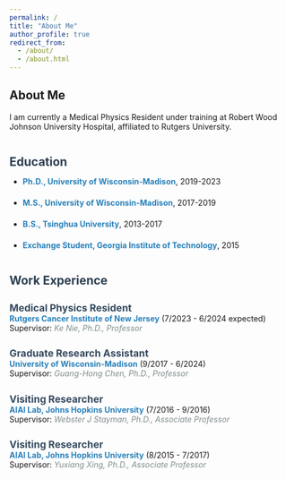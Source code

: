 ```yaml
---
permalink: /
title: "About Me"
author_profile: true
redirect_from: 
  - /about/
  - /about.html
---
```


<style>
  .section-title {
    font-size: 1.5em;
    font-weight: bold;
    color: #2c3e50;
    margin-top: 2em;
  }

  .subsection-title {
    font-size: 1.25em;
    font-weight: bold;
    color: #34495e;
    margin-top: 1.5em;
  }

  .timeline {
    margin: 1em 0;
  }

  .timeline-item {
    margin-bottom: 1.5em;
  }

  .institution {
    font-weight: bold;
    color: #2980b9;
  }

  .supervisor {
    font-style: italic;
    color: #7f8c8d;
  }
</style>

## About Me

I am currently a Medical Physics Resident under training at Robert Wood Johnson University Hospital, affiliated to Rutgers University.

<div class="section-title">Education</div>

<ul>
  <li class="timeline-item">
    <span class="institution">Ph.D., University of Wisconsin-Madison</span>, 2019-2023
  </li>
  <li class="timeline-item">
    <span class="institution">M.S., University of Wisconsin-Madison</span>, 2017-2019
  </li>
  <li class="timeline-item">
    <span class="institution">B.S., Tsinghua University</span>, 2013-2017
  </li>
  <li class="timeline-item">
    <span class="institution">Exchange Student, Georgia Institute of Technology</span>, 2015
  </li>
</ul>

<div class="section-title">Work Experience</div>

<div class="timeline">
  <div class="timeline-item">
    <div class="subsection-title">Medical Physics Resident</div>
    <span class="institution">Rutgers Cancer Institute of New Jersey</span> (7/2023 - 6/2024 expected)
    <br>
    Supervisor: <span class="supervisor">Ke Nie, Ph.D., Professor</span>
  </div>

  <div class="timeline-item">
    <div class="subsection-title">Graduate Research Assistant</div>
    <span class="institution">University of Wisconsin-Madison</span> (9/2017 - 6/2024)
    <br>
    Supervisor: <span class="supervisor">Guang-Hong Chen, Ph.D., Professor</span>
  </div>

  <div class="timeline-item">
    <div class="subsection-title">Visiting Researcher</div>
    <span class="institution">AIAI Lab, Johns Hopkins University</span> (7/2016 - 9/2016)
    <br>
    Supervisor: <span class="supervisor">Webster J Stayman, Ph.D., Associate Professor</span>
  </div>

  <div class="timeline-item">
    <div class="subsection-title">Visiting Researcher</div>
    <span class="institution">AIAI Lab, Johns Hopkins University</span> (8/2015 - 7/2017)
    <br>
    Supervisor: <span class="supervisor">Yuxiang Xing, Ph.D., Associate Professor</span>
  </div>
</div>

